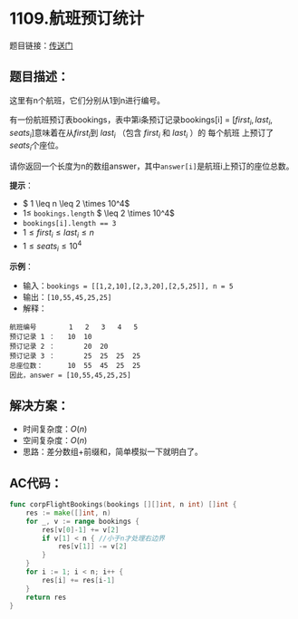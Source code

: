 # 1109.航班预订统计
题目链接：[传送门](https://leetcode-cn.com/problems/corporate-flight-bookings/)

## 题目描述：
这里有n个航班，它们分别从1到n进行编号。

有一份航班预订表bookings，表中第i条预订记录bookings[i] = [$first_i, last_i, seats_i$]意味着在从$first_i$到 $last_i$ （包含 $first_i$ 和 $last_i$ ）的 每个航班 上预订了$seats_i$个座位。

请你返回一个长度为n的数组answer，其中`answer[i]`是航班i上预订的座位总数。

**提示**：
- $ 1 \leq n \leq 2 \times 10^4$
- $1 \leq$ `bookings.length` $ \leq 2 \times 10^4$
- `bookings[i].length == 3`
- $1 \leq first_i \leq last_i \leq n$
- $1 \leq seats_i \leq 10^4$

**示例**：
- 输入：`bookings = [[1,2,10],[2,3,20],[2,5,25]], n = 5`
- 输出：`[10,55,45,25,25]`
- 解释：

```
航班编号        1   2   3   4   5
预订记录 1 ：   10  10
预订记录 2 ：       20  20
预订记录 3 ：       25  25  25  25
总座位数：      10  55  45  25  25
因此，answer = [10,55,45,25,25]
```


## 解决方案：
- 时间复杂度：$O(n)$
- 空间复杂度：$O(n)$
- 思路：差分数组+前缀和，简单模拟一下就明白了。

## AC代码：
```go
func corpFlightBookings(bookings [][]int, n int) []int {
	res := make([]int, n)
	for _, v := range bookings {
		res[v[0]-1] += v[2]
		if v[1] < n { //小于n才处理右边界
			res[v[1]] -= v[2]
		}
	}
	for i := 1; i < n; i++ {
		res[i] += res[i-1]
	}
	return res
}
```